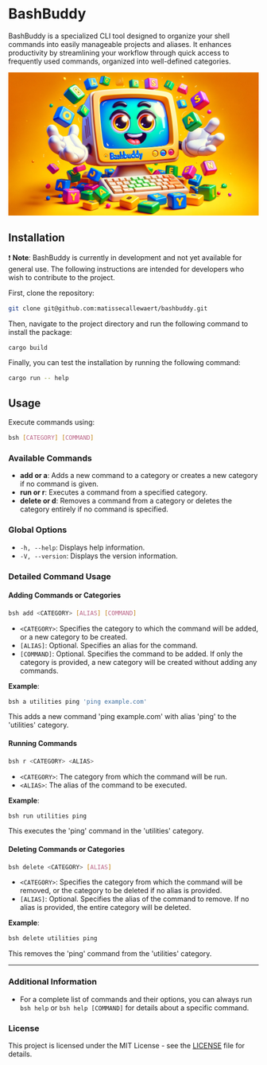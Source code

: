# BashBuddy

BashBuddy is a specialized CLI tool designed to organize your shell commands into easily manageable projects and aliases. It enhances productivity by streamlining your workflow through quick access to frequently used commands, organized into well-defined categories.

![BashBuddy](bashbuddy.png)

## Installation

:exclamation: **Note**: BashBuddy is currently in development and not yet available for general use. The following instructions are intended for developers who wish to contribute to the project.

First, clone the repository:

```bash
git clone git@github.com:matissecallewaert/bashbuddy.git
```

Then, navigate to the project directory and run the following command to install the package:

```bash
cargo build
```

Finally, you can test the installation by running the following command:

```bash
cargo run -- help
```

## Usage

Execute commands using:

```bash
bsh [CATEGORY] [COMMAND]
``` 

### Available Commands

- **add or a**: Adds a new command to a category or creates a new category if no command is given.
- **run or r**: Executes a command from a specified category.
- **delete or d**: Removes a command from a category or deletes the category entirely if no command is specified.

### Global Options

- `-h, --help`: Displays help information.
- `-V, --version`: Displays the version information.

### Detailed Command Usage

#### Adding Commands or Categories

```bash
bsh add <CATEGORY> [ALIAS] [COMMAND]
```

- `<CATEGORY>`: Specifies the category to which the command will be added, or a new category to be created.
- `[ALIAS]`: Optional. Specifies an alias for the command.
- `[COMMAND]`: Optional. Specifies the command to be added. If only the category is provided, a new category will be created without adding any commands.

**Example**:
```bash
bsh a utilities ping 'ping example.com'
```
This adds a new command 'ping example.com' with alias 'ping' to the 'utilities' category.

#### Running Commands

```bash
bsh r <CATEGORY> <ALIAS>
```

- `<CATEGORY>`: The category from which the command will be run.
- `<ALIAS>`: The alias of the command to be executed.

**Example**:
```bash
bsh run utilities ping
```
This executes the 'ping' command in the 'utilities' category.

#### Deleting Commands or Categories

```bash
bsh delete <CATEGORY> [ALIAS]
```

- `<CATEGORY>`: Specifies the category from which the command will be removed, or the category to be deleted if no alias is provided.
- `[ALIAS]`: Optional. Specifies the alias of the command to remove. If no alias is provided, the entire category will be deleted.

**Example**:
```bash
bsh delete utilities ping
```
This removes the 'ping' command from the 'utilities' category.

---

### Additional Information

- For a complete list of commands and their options, you can always run `bsh help` or `bsh help [COMMAND]` for details about a specific command.

### License

This project is licensed under the MIT License - see the [LICENSE](LICENSE) file for details.
